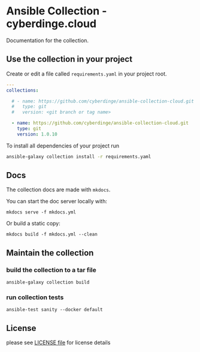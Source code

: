 # Ansible Collection - cyberdinge.cloud

Documentation for the collection.

## Use the collection in your project

Create or edit a file called `requirements.yaml` in your project root.

```yaml
---
collections:

  # - name: https://github.com/cyberdinge/ansible-collection-cloud.git
  #   type: git
  #   version: <git branch or tag name>

  - name: https://github.com/cyberdinge/ansible-collection-cloud.git
    type: git
    version: 1.0.10

```

To install all dependencies of your project run 

```sh
ansible-galaxy collection install -r requirements.yaml
```

## Docs

The collection docs are made with `mkdocs`.

You can start the doc server locally with:

```
mkdocs serve -f mkdocs.yml 
```

Or build a static copy: 

```
mkdocs build -f mkdocs.yml --clean
```

## Maintain the collection

### build the collection to a tar file

```
ansible-galaxy collection build
```

### run collection tests

```
ansible-test sanity --docker default
```

## License

please see [LICENSE file](LICENSE) for license details